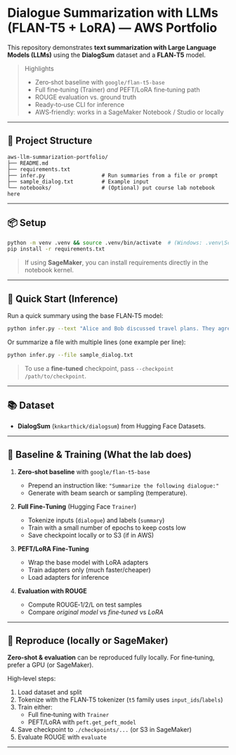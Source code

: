 
# Dialogue Summarization with LLMs (FLAN-T5 + LoRA) — AWS Portfolio

This repository demonstrates **text summarization with Large Language Models (LLMs)** using the
**DialogSum** dataset and a **FLAN‑T5** model.

> Highlights
> - Zero‑shot baseline with `google/flan-t5-base`
> - Full fine‑tuning (Trainer) *and* PEFT/LoRA fine‑tuning path
> - ROUGE evaluation vs. ground truth
> - Ready‑to‑use CLI for inference
> - AWS‑friendly: works in a SageMaker Notebook / Studio or locally

---

## 🧱 Project Structure

```
aws-llm-summarization-portfolio/
├── README.md
├── requirements.txt
├── infer.py                  # Run summaries from a file or prompt
├── sample_dialog.txt         # Example input
└── notebooks/                # (Optional) put course lab notebook here
```

---

## 📦 Setup

```bash
python -m venv .venv && source .venv/bin/activate  # (Windows: .venv\Scripts\activate)
pip install -r requirements.txt
```

> If using **SageMaker**, you can install requirements directly in the notebook kernel.

---

## 🚀 Quick Start (Inference)

Run a quick summary using the base FLAN‑T5 model:

```bash
python infer.py --text "Alice and Bob discussed travel plans. They agreed to meet Friday and book tickets."
```

Or summarize a file with multiple lines (one example per line):

```bash
python infer.py --file sample_dialog.txt
```

> To use a **fine‑tuned** checkpoint, pass `--checkpoint /path/to/checkpoint`.

---

## 📚 Dataset

- **DialogSum** (`knkarthick/dialogsum`) from Hugging Face Datasets.

---

## 🔧 Baseline & Training (What the lab does)

1. **Zero‑shot baseline** with `google/flan-t5-base`
   - Prepend an instruction like: `"Summarize the following dialogue:"`
   - Generate with beam search or sampling (temperature).

2. **Full Fine‑Tuning** (Hugging Face `Trainer`)
   - Tokenize inputs (`dialogue`) and labels (`summary`)
   - Train with a small number of epochs to keep costs low
   - Save checkpoint locally or to S3 (if in AWS)

3. **PEFT/LoRA Fine‑Tuning**
   - Wrap the base model with LoRA adapters
   - Train adapters only (much faster/cheaper)
   - Load adapters for inference

4. **Evaluation with ROUGE**
   - Compute ROUGE‑1/2/L on test samples
   - Compare *original model* vs *fine‑tuned* vs *LoRA*

---

## 🧪 Reproduce (locally or SageMaker)

**Zero‑shot & evaluation** can be reproduced fully locally. For fine‑tuning, prefer a GPU (or SageMaker).

High‑level steps:
1. Load dataset and split
2. Tokenize with the FLAN‑T5 tokenizer (`t5` family uses `input_ids`/`labels`)
3. Train either:
   - Full fine‑tuning with `Trainer`
   - PEFT/LoRA with `peft.get_peft_model`
4. Save checkpoint to `./checkpoints/...` (or S3 in SageMaker)
5. Evaluate ROUGE with `evaluate`

---

